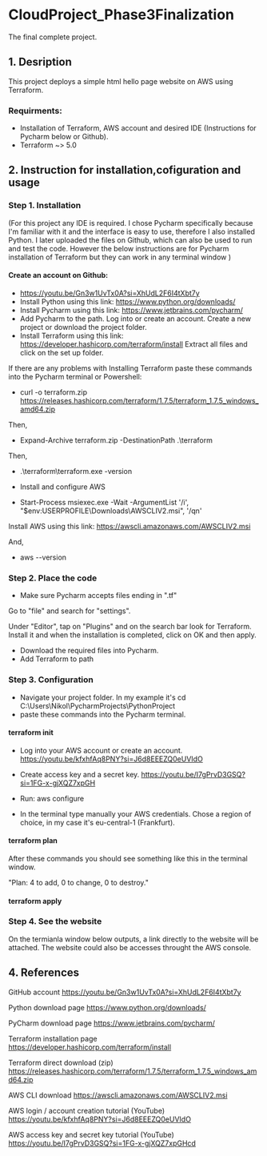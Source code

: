 # CloudProject_Phase3Finalization
The final complete project.

## 1. Desription

This project deploys a simple html hello page website on AWS using Terraform. 
### Requirments:
- Installation of Terraform, AWS account and desired IDE (Instructions for Pycharm below or Github).
- Terraform ~> 5.0

## 2. Instruction for installation,cofiguration and usage

### Step 1. Installation
(For this project any IDE is required. I chose Pycharm specifically because I'm familiar with it and the interface is easy to use, therefore I also installed Python. I later uploaded the files on Github, which can also be used to run and test the code. However the below instructions are for Pycharm installation of Terraform but they can work in any terminal window )
#### Create an account on Github:
- https://youtu.be/Gn3w1UvTx0A?si=XhUdL2F6I4tXbt7y
- Install Python using this link:
https://www.python.org/downloads/
- Install Pycharm using this link:
https://www.jetbrains.com/pycharm/
- Add Pycharm to the path. Log into or create an account. Create a new project or download the project folder. 
- Install Terraform using this link:
https://developer.hashicorp.com/terraform/install
Extract all files and click on the set up folder. 

If there are any problems with Installing Terraform paste these commands into the Pycharm terminal or Powershell:
- curl -o terraform.zip https://releases.hashicorp.com/terraform/1.7.5/terraform_1.7.5_windows_amd64.zip

Then,

- Expand-Archive terraform.zip -DestinationPath .\terraform

Then,

- .\terraform\terraform.exe -version

- Install and configure AWS
- Start-Process msiexec.exe -Wait -ArgumentList '/i', "$env:USERPROFILE\Downloads\AWSCLIV2.msi", '/qn'

Install AWS using this link:
https://awscli.amazonaws.com/AWSCLIV2.msi

And,

- aws --version

### Step 2. Place the code
- Make sure Pycharm accepts files ending in ".tf"

Go to "file" and search for "settings".

Under "Editor", tap on "Plugins" and on the search bar look for Terraform. Install it and when the installation is completed, click on OK and then apply.
- Download the required files into Pycharm.
- Add Terraform to path

### Step 3. Configuration
- Navigate your project folder. In my example it's cd C:\Users\Nikol\PycharmProjects\PythonProject
- paste these commands into the Pycharm terminal. 

 #### terraform init

- Log into your AWS account or create an account.
https://youtu.be/kfxhfAq8PNY?si=J6d8EEEZQ0eUVIdO

- Create access key and a secret key.
https://youtu.be/I7gPrvD3GSQ?si=1FG-x-gjXQZ7xpGH

- Run: aws configure

- In the terminal type manually your AWS credentials. Chose a region of choice, in my case it's eu-central-1 (Frankfurt).

#### terraform plan

After these commands you should see something like this  in the terminal window. 

 "Plan: 4 to add, 0 to change, 0 to destroy."

#### terraform apply




### Step 4. See the website 
On the termianla window below outputs, a link directly to the website will be attached. The website could also be accesses throught the AWS console. 


## 4. References
GitHub account
https://youtu.be/Gn3w1UvTx0A?si=XhUdL2F6I4tXbt7y

Python download page
https://www.python.org/downloads/

PyCharm download page
https://www.jetbrains.com/pycharm/

Terraform installation page
https://developer.hashicorp.com/terraform/install

Terraform direct download (zip)
https://releases.hashicorp.com/terraform/1.7.5/terraform_1.7.5_windows_amd64.zip

AWS CLI download
https://awscli.amazonaws.com/AWSCLIV2.msi

AWS login / account creation tutorial (YouTube)
https://youtu.be/kfxhfAq8PNY?si=J6d8EEEZQ0eUVIdO

AWS access key and secret key tutorial (YouTube)
https://youtu.be/I7gPrvD3GSQ?si=1FG-x-gjXQZ7xpGHcd 